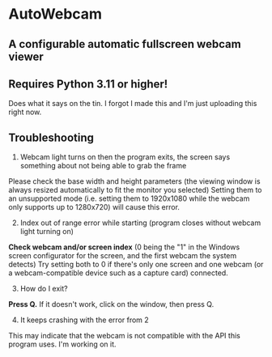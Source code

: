 # AutoWebcam
A configurable automatic fullscreen webcam viewer
---
## Requires Python 3.11 or higher!
Does what it says on the tin. I forgot I made this and I'm just uploading this right now.

## Troubleshooting
1. Webcam light turns on then the program exits, the screen says something about not being able to grab the frame

Please check the base width and height parameters (the viewing window is always resized automatically to fit the monitor you selected)
Setting them to an unsupported mode (i.e. setting them to 1920x1080 while the webcam only supports up to 1280x720) will cause this error.

2. Index out of range error while starting (program closes without webcam light turning on)

**Check webcam and/or screen index** (0 being the "1" in the Windows screen configurator for the screen, and the first webcam the system detects)
Try setting both to 0 if there's only one screen and one webcam (or a webcam-compatible device such as a capture card) connected.

3. How do I exit?

**Press Q.** If it doesn't work, click on the window, then press Q.

4. It keeps crashing with the error from 2

This may indicate that the webcam is not compatible with the API this program uses. I'm working on it.

